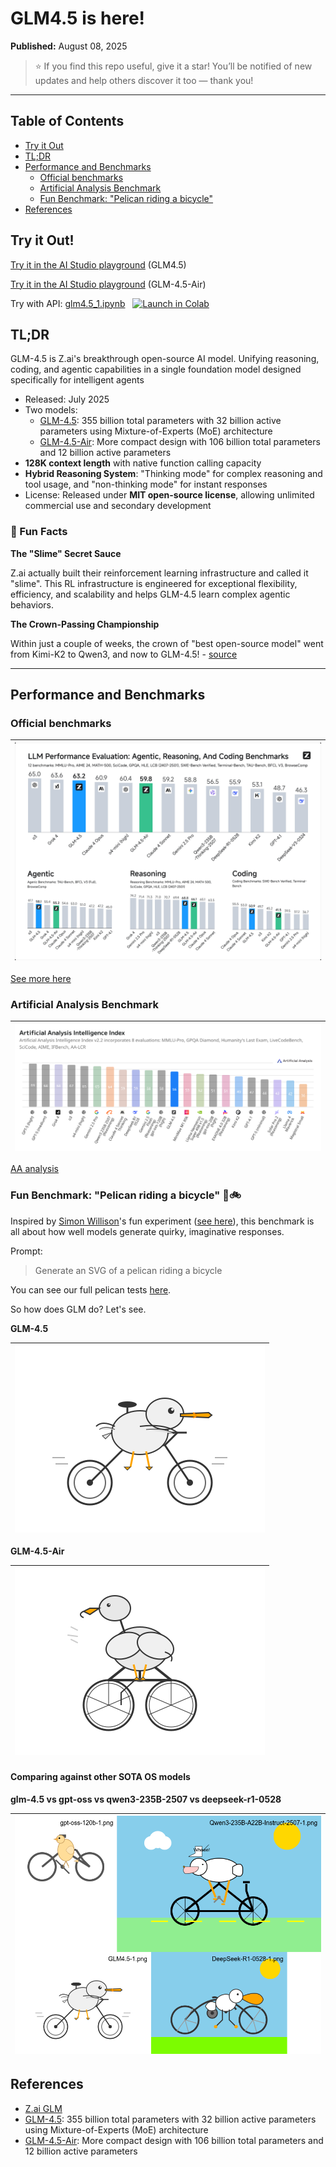 # GLM4.5 is here!

**Published:** August 08, 2025

> ⭐ If you find this repo useful, give it a star! You’ll be notified of new updates and help others discover it too — thank you!

---

## Table of Contents

  - [Try it Out](#try-it-out)
  - [TL;DR](#tldr)
  - [Performance and Benchmarks](#performance-and-benchmarks)
    - [Official benchmarks](#official-benchmarks)
    - [Artificial Analysis Benchmark](#artificial-analysis-benchmark)
    - [Fun Benchmark: "Pelican riding a bicycle"](#fun-benchmark-pelican-riding-a-bicycle-)
  - [References](#references)


## Try it Out!

[Try it in the AI Studio playground](https://studio.nebius.com/playground?models=zai-org/GLM-4.5)  (GLM4.5)

[Try it in the AI Studio playground](https://studio.nebius.com/playground?models=zai-org/GLM-4.5-Air)  (GLM-4.5-Air)

Try with API:  [glm4.5_1.ipynb](glm4.5_1.ipynb)  &nbsp; 
[![Launch in Colab](https://colab.research.google.com/assets/colab-badge.svg)](https://colab.research.google.com/github/nebius/ai-studio-cookbook/blob/main/models/glm4.5_1.ipynb)

## TL;DR

 GLM-4.5 is Z.ai's breakthrough open-source AI model. Unifying reasoning, coding, and agentic capabilities in a single foundation model designed specifically for intelligent agents

- Released: July 2025
- Two models: 
  - [GLM-4.5](https://huggingface.co/zai-org/GLM-4.5): 355 billion total parameters with 32 billion active parameters using Mixture-of-Experts (MoE) architecture 
  - [GLM-4.5-Air](https://huggingface.co/zai-org/GLM-4.5-Air): More compact design with 106 billion total parameters and 12 billion active parameters
- **128K context length** with native function calling capacity
- **Hybrid Reasoning System**: "Thinking mode" for complex reasoning and tool usage, and "non-thinking mode" for instant responses 
- License: Released under **MIT open-source license**, allowing unlimited commercial use and secondary development 

### 🧠 Fun Facts


**The "Slime" Secret Sauce**

Z.ai actually built their reinforcement learning infrastructure and called it "slime". This RL infrastructure is engineered for exceptional flexibility, efficiency, and scalability and helps GLM-4.5 learn complex agentic behaviors.

**The Crown-Passing Championship**

Within just a couple of weeks, the crown of "best open-source model" went from Kimi-K2 to Qwen3, and now to GLM-4.5! - [source](https://medium.com/data-science-in-your-pocket/glm-4-5-the-best-open-source-ai-model-beats-kimi-k2-qwen3-b56a5df2ec34)

---


## Performance and Benchmarks

### Official benchmarks

| ![](images/glem4.5-bench-1.png)
|-

[See more here](https://huggingface.co/zai-org/GLM-4.5)

### Artificial Analysis Benchmark

| ![](images/glm4.5-bench-2.png)
|-

[AA analysis](https://artificialanalysis.ai/models/glm-4.5)

### Fun Benchmark: "Pelican riding a bicycle" 🪿🚲

Inspired by [Simon Willison](https://simonwillison.net/)'s fun experiment ([see here](https://simonwillison.net/tags/pelican-riding-a-bicycle/)), this benchmark is all about how well models generate quirky, imaginative responses.

Prompt:

> Generate an SVG of a pelican riding a bicycle

You can see our full pelican tests [here](../fun/pelican-riding-bicycle/).

So how does GLM do?  Let's see.

**GLM-4.5** 

| ![](images/GLM4.5-pelican-1.png)
|-

**GLM-4.5-Air** 

| ![](images/GLM4.5-air-pelican-1.png)
|-

#### Comparing against other SOTA OS models

**glm-4.5  vs gpt-oss  vs qwen3-235B-2507 vs  deepseek-r1-0528**

|![](images/gpt-oss-120b_vs_qwen3-2507_vs_deepseek-r1-0528_vs_glm-4.5.png)
|-



## References

- [Z.ai GLM](https://z.ai/blog/glm-4.5)
- [GLM-4.5](https://huggingface.co/zai-org/GLM-4.5): 355 billion total parameters with 32 billion active parameters using Mixture-of-Experts (MoE) architecture 
- [GLM-4.5-Air](https://huggingface.co/zai-org/GLM-4.5-Air): More compact design with 106 billion total parameters and 12 billion active parameters